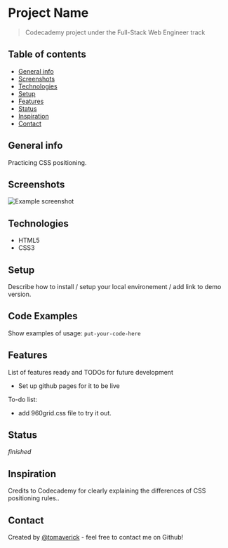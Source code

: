 # Project Name
> Codecademy project under the Full-Stack Web Engineer track

## Table of contents
* [General info](#general-info)
* [Screenshots](#screenshots)
* [Technologies](#technologies)
* [Setup](#setup)
* [Features](#features)
* [Status](#status)
* [Inspiration](#inspiration)
* [Contact](#contact)

## General info
Practicing CSS positioning.

## Screenshots
![Example screenshot](./img/screenshot.png)

## Technologies
* HTML5
* CSS3

## Setup
Describe how to install / setup your local environement / add link to demo version.

## Code Examples
Show examples of usage:
`put-your-code-here`

## Features
List of features ready and TODOs for future development
* Set up github pages for it to be live

To-do list:
* add 960grid.css file to try it out.

## Status
_finished_

## Inspiration
Credits to Codecademy for clearly explaining the differences of CSS positioning rules..

## Contact
Created by [@tomaverick](https://www.github.com/tomaverick) - feel free to contact me on Github!